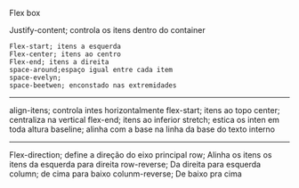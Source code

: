 Flex box

Justify-content; controla os itens dentro do container
    
    Flex-start; itens a esquerda
    Flex-center; itens ao centro
    Flex-end; itens a direita
    space-around;espaço igual entre cada item
    space-evelyn;
    space-beetwen; enconstado nas extremidades 

----------------------------------------------------------------------------

align-itens; controla intes horizontalmente
    flex-start; itens ao topo
    center; centraliza na vertical
    flex-end; itens ao inferior
    stretch; estica os inten em toda altura
    baseline; alinha com a base na linha da base do texto interno

----------------------------------------------------------------------------

Flex-direction; define a direção do eixo principal
    row; Alinha os itens os itens da esquerda para direita
    row-reverse; Da direita para esquerda
    column; de cima para baixo
    colunm-reverse; De baixo pra cima

